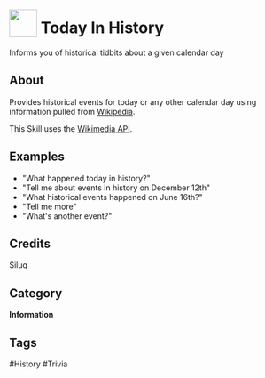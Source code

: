 # <img src="https://raw.githack.com/FortAwesome/Font-Awesome/master/svgs/solid/calendar-day.svg" card_color="#40DBB0" width="50" height="50" style="vertical-align:bottom"/> Today In History
Informs you of historical tidbits about a given calendar day

## About
Provides historical events for today or any other calendar day using information pulled from [Wikipedia](https://www.wikipedia.org).

This Skill uses the [Wikimedia API](https://en.wikipedia.org/w/api.php).

## Examples
* "What happened today in history?"
* "Tell me about events in history on December 12th"
* "What historical events happened on June 16th?"
* "Tell me more"
* "What's another event?"

## Credits
Siluq

## Category
**Information**

## Tags
#History
#Trivia

